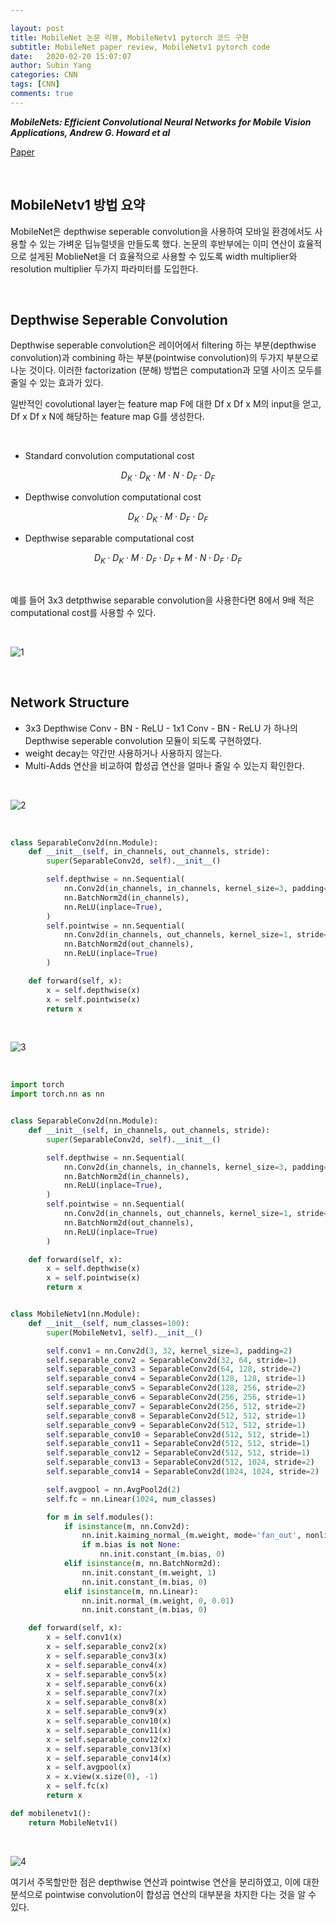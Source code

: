 ```yaml
---

layout: post
title: MobileNet 논문 리뷰, MobileNetv1 pytorch 코드 구현
subtitle: MobileNet paper review, MobileNetv1 pytorch code
date:   2020-02-20 15:07:07
author: Subin Yang
categories: CNN
tags: [CNN]
comments: true
---
```


<strong><em>MobileNets: Efficient Convolutional Neural Networks for Mobile Vision Applications, Andrew G. Howard et al</em></strong>

[Paper](https://arxiv.org/abs/1704.04861)

<br>

<h2>MobileNetv1 방법 요약</h2>

MobileNet은 depthwise seperable convolution을 사용하여 모바일 환경에서도 사용할 수 있는 가벼운 딥뉴럴넷을 만들도록 했다. 논문의 후반부에는 이미 연산이 효율적으로 설게된 MoblieNet을 더 효율적으로 사용할 수 있도록 width multiplier와 resolution multiplier 두가지 파라미터를 도입한다.

<br>

<h2>Depthwise Seperable Convolution</h2>

Depthwise seperable convolution은 레이어에서 filtering 하는 부분(depthwise convolution)과 combining 하는 부분(pointwise convolution)의 두가지 부분으로 나눈 것이다. 이러한 factorization (분해) 방법은 computation과 모델 사이즈 모두를 줄일 수 있는 효과가 있다.

일반적인 covolutional layer는 feature map F에 대한 Df x Df x M의 input을 얻고, Df x Df x N에 해당하는 feature map G를 생성한다.

<br>

- Standard convolution computational cost

$$
D_K \cdot D_K \cdot M \cdot N \cdot D_F \cdot D_F
$$

- Depthwise convolution computational cost

$$
D_K \cdot D_K \cdot M \cdot D_F \cdot D_F
$$

- Depthwise separable computational cost

$$
D_K \cdot D_K \cdot M \cdot D_F \cdot D_F  +  M \cdot N \cdot D_F \cdot D_F
$$

<br>

예를 들어 3x3 detpthwise separable convolution을 사용한다면 8에서 9배 적은 computational cost를 사용할 수 있다.

<br>

![1](https://user-images.githubusercontent.com/37301677/74913879-d77b3600-5404-11ea-9918-28669e550a92.png)



<br>

<h2>Network Structure</h2>

- 3x3 Depthwise Conv - BN - ReLU - 1x1 Conv - BN - ReLU 가 하나의 Depthwise seperable convolution 모듈이 되도록 구현하였다.
- weight decay는 약간만 사용하거나 사용하지 않는다.
- Multi-Adds 연산을 비교하여 합성곱 연산을 얼마나 줄일 수 있는지 확인한다.

<br>

![2](https://user-images.githubusercontent.com/37301677/74913880-d8ac6300-5404-11ea-9ef0-c918f8c8992b.png)

<br>

```python
class SeparableConv2d(nn.Module):
    def __init__(self, in_channels, out_channels, stride):
        super(SeparableConv2d, self).__init__()

        self.depthwise = nn.Sequential(
            nn.Conv2d(in_channels, in_channels, kernel_size=3, padding=1, stride=stride),
            nn.BatchNorm2d(in_channels),
            nn.ReLU(inplace=True),
        )
        self.pointwise = nn.Sequential(
            nn.Conv2d(in_channels, out_channels, kernel_size=1, stride=1),
            nn.BatchNorm2d(out_channels),
            nn.ReLU(inplace=True)
        )

    def forward(self, x):
        x = self.depthwise(x)
        x = self.pointwise(x)
        return x
```

<br>

![3](https://user-images.githubusercontent.com/37301677/74913881-d944f980-5404-11ea-90c8-17017f7e97a5.png)

<br>

```python
import torch
import torch.nn as nn


class SeparableConv2d(nn.Module):
    def __init__(self, in_channels, out_channels, stride):
        super(SeparableConv2d, self).__init__()

        self.depthwise = nn.Sequential(
            nn.Conv2d(in_channels, in_channels, kernel_size=3, padding=1, stride=stride),
            nn.BatchNorm2d(in_channels),
            nn.ReLU(inplace=True),
        )
        self.pointwise = nn.Sequential(
            nn.Conv2d(in_channels, out_channels, kernel_size=1, stride=1),
            nn.BatchNorm2d(out_channels),
            nn.ReLU(inplace=True)
        )

    def forward(self, x):
        x = self.depthwise(x)
        x = self.pointwise(x)
        return x


class MobileNetv1(nn.Module):
    def __init__(self, num_classes=100):
        super(MobileNetv1, self).__init__()

        self.conv1 = nn.Conv2d(3, 32, kernel_size=3, padding=2)
        self.separable_conv2 = SeparableConv2d(32, 64, stride=1)
        self.separable_conv3 = SeparableConv2d(64, 128, stride=2)
        self.separable_conv4 = SeparableConv2d(128, 128, stride=1)
        self.separable_conv5 = SeparableConv2d(128, 256, stride=2)
        self.separable_conv6 = SeparableConv2d(256, 256, stride=1)
        self.separable_conv7 = SeparableConv2d(256, 512, stride=2)
        self.separable_conv8 = SeparableConv2d(512, 512, stride=1)
        self.separable_conv9 = SeparableConv2d(512, 512, stride=1)
        self.separable_conv10 = SeparableConv2d(512, 512, stride=1)
        self.separable_conv11 = SeparableConv2d(512, 512, stride=1)
        self.separable_conv12 = SeparableConv2d(512, 512, stride=1)
        self.separable_conv13 = SeparableConv2d(512, 1024, stride=2)
        self.separable_conv14 = SeparableConv2d(1024, 1024, stride=2)

        self.avgpool = nn.AvgPool2d(2)
        self.fc = nn.Linear(1024, num_classes)

        for m in self.modules():
            if isinstance(m, nn.Conv2d):
                nn.init.kaiming_normal_(m.weight, mode='fan_out', nonlinearity='relu')
                if m.bias is not None:
                    nn.init.constant_(m.bias, 0)
            elif isinstance(m, nn.BatchNorm2d):
                nn.init.constant_(m.weight, 1)
                nn.init.constant_(m.bias, 0)
            elif isinstance(m, nn.Linear):
                nn.init.normal_(m.weight, 0, 0.01)
                nn.init.constant_(m.bias, 0)

    def forward(self, x):
        x = self.conv1(x)
        x = self.separable_conv2(x)
        x = self.separable_conv3(x)
        x = self.separable_conv4(x)
        x = self.separable_conv5(x)
        x = self.separable_conv6(x)
        x = self.separable_conv7(x)
        x = self.separable_conv8(x)
        x = self.separable_conv9(x)
        x = self.separable_conv10(x)
        x = self.separable_conv11(x)
        x = self.separable_conv12(x)
        x = self.separable_conv13(x)
        x = self.separable_conv14(x)
        x = self.avgpool(x)
        x = x.view(x.size(0), -1)
        x = self.fc(x)
        return x

def mobilenetv1():
    return MobileNetv1()

```



<br>

![4](https://user-images.githubusercontent.com/37301677/74913882-d9dd9000-5404-11ea-8075-cf6628bce075.png)

여기서 주목할만한 점은 depthwise 연산과 pointwise 연산을 분리하였고, 이에 대한 분석으로 pointwise convolution이 합성곱 연산의 대부분을 차지한 다는 것을 알 수 있다.

<br>
